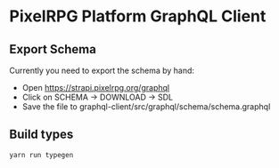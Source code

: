 # PixelRPG Platform GraphQL Client

## Export Schema

Currently you need to export the schema by hand:

* Open https://strapi.pixelrpg.org/graphql
* Click on SCHEMA -> DOWNLOAD -> SDL
* Save the file to graphql-client/src/graphql/schema/schema.graphql

## Build types

```bash
yarn run typegen
```
